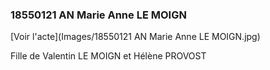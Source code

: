 ### 18550121 AN Marie Anne LE MOIGN

[Voir l'acte](Images/18550121 AN Marie Anne LE MOIGN.jpg)

Fille de Valentin LE MOIGN et Hélène PROVOST

